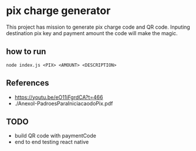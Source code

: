 # pix charge generator

This project has mission to generate pix charge code and QR code. Inputing destination pix key and payment amount the code will make the magic.

## how to run

`node index.js <PIX> <AMOUNT> <DESCRIPTION>`

## References

- https://youtu.be/eO11iFgrdCA?t=466
- ./AnexoI-PadroesParaIniciacaodoPix.pdf

## TODO

- build QR code with paymentCode
- end to end testing react native
